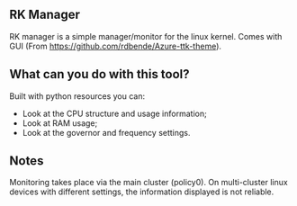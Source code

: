 RK Manager
---

RK manager is a simple manager/monitor for the linux kernel. Comes with GUI (From https://github.com/rdbende/Azure-ttk-theme).

What can you do with this tool?
---
Built with python resources you can:
- Look at the CPU structure and usage information;
- Look at RAM usage;
- Look at the governor and frequency settings.

Notes
---
Monitoring takes place via the main cluster (policy0). On multi-cluster linux devices with different settings, the information displayed is not reliable.